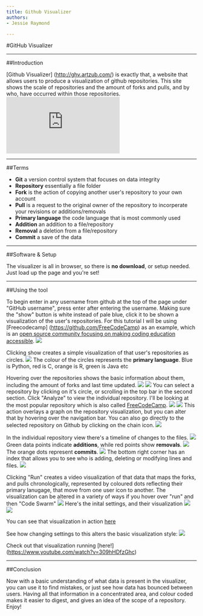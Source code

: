 ```yaml
---
title: Github Visualizer
authors:
- Jessie Raymond

---
```

#GitHub Visualizer
***
##Introduction

[Github Visualizer] (http://ghv.artzub.com/) is exactly that, a website that allows users to produce a visualization of github repositories. This site shows the scale of repositories and the amount of forks and pulls, and by who, have occurred within those repositories.
![](http://s17.photobucket.com/user/Dragon_Tamer13/media/1.jpg.html)
***
##Terms

- **Git** a version control system that focuses on data integrity 
- **Repository** essentially a file folder
- **Fork** is the action of copying another user's repository to your own account
- **Pull** is a request to the original owner of the repository to incorperate your revisions or additions/removals
- **Primary language** the code language that is most commonly used
- **Addition** an addition to a file/repository
- **Removal** a deletion from a file/repository
- **Commit** a save of the data

***
##Software & Setup

The visualizer is all in browser, so there is **no download**, or setup needed. Just load up the page and you're set!
***

##Using the tool

To begin enter in any username from github at the top of the page under "GitHub username", press enter after entering the username. Making sure the "show" button is white instead of pale blue, click it to be shown a visualization of the user's repositories. For this tutorial I will be using [Freecodecamp] (https://github.com/FreeCodeCamp) as an example, which is an [open source community focusing on making coding education accessible](http://www.freecodecamp.com/). 
![](http://i17.photobucket.com/albums/b99/Dragon_Tamer13/2.jpg)

Clicking show creates a simple visualization of that user's repositories as circles. 
![](http://i17.photobucket.com/albums/b99/Dragon_Tamer13/3.jpg)
The colour of the circles represents the **primary language**. Blue is Python, red is C, orange is R, green is Java etc

Hovering over the repositories shows the basic information about them, including the amount of forks and last time updated. 
![](http://i17.photobucket.com/albums/b99/Dragon_Tamer13/5.png)
![](http://i17.photobucket.com/albums/b99/Dragon_Tamer13/5.png)
You can select a repository by clicking on it's circle, or scrolling in the top bar in the second section. Click "Analyze" to view the individual repository. I'll be looking at the most popular repository which is also called [FreeCodeCamp](https://github.com/FreeCodeCamp/FreeCodeCamp).
![](http://i17.photobucket.com/albums/b99/Dragon_Tamer13/6.png)
![](http://i17.photobucket.com/albums/b99/Dragon_Tamer13/7.png)
This action overlays a graph on the repository visualization, but you can alter that by hovering over the navigation bar. 
You can also go directly to the selected repository on Github by clicking on the chain icon.
![](http://i17.photobucket.com/albums/b99/Dragon_Tamer13/8.png)

In the individual repository view there's a timeline of changes to the files. 
![](http://i17.photobucket.com/albums/b99/Dragon_Tamer13/9.jpg)
Green data points indicate **additions**, while red points show **removals**. 
![](http://i17.photobucket.com/albums/b99/Dragon_Tamer13/10.png)
The orange dots represent **commits**. 
![](http://i17.photobucket.com/albums/b99/Dragon_Tamer13/11.png)
The bottom right corner has an index that allows you to see who is adding, deleting or modifying lines and files.
![](http://i17.photobucket.com/albums/b99/Dragon_Tamer13/12.jpg)

Clicking "Run" creates a video visualization of that data that maps the forks, and pulls chronologically, represented by coloured dots reflecting their primary lanugage, that move from one user icon to another.
The visualization can be altered in a variety of ways if you hover over "run" and then "Code Swarm"
![](http://i17.photobucket.com/albums/b99/Dragon_Tamer13/13.png)
Here's the inital settings, and their visualization 
![](http://i17.photobucket.com/albums/b99/Dragon_Tamer13/14.png)
![](http://i17.photobucket.com/albums/b99/Dragon_Tamer13/15.png)



You can see that visualization in action [here](https://www.youtube.com/watch?v=XOrY2GWo5-U&feature=youtu.be&hd=1) 

See how changing settings to this alters the basic visualization style:
![](http://i17.photobucket.com/albums/b99/Dragon_Tamer13/settings.png)

Check out that visualization running [here!] (https://www.youtube.com/watch?v=309hHDfzGhc)
***
##Conclusion

Now with a basic understanding of what data is present in the visualizer, you can use it to find mistakes, or just see how data has bounced between users. 
Having all that information in a concentrated area, and colour coded makes it easier to digest, and gives an idea of the scope of a repository. 
Enjoy!

